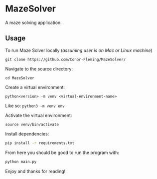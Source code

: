 # MazeSolver

A maze solving application.

## Usage
To run Maze Solver locally (_assuming user is on Mac or Linux machine_)
```
git clone https://github.com/Conor-Fleming/MazeSolver/
```

Navigate to the source directory:
```
cd MazeSolver
```

Create a virtual environment:
```
python<version> -m venv <virtual-environment-name>
```
Like so:
```python3 -m venv env```

Activate the virtual environment:
```
source venv/bin/activate
```

Install dependencies:

```sh
pip install -r requirements.txt
```

From here you should be good to run the program with:

```sh
python main.py
```
Enjoy and thanks for reading!

